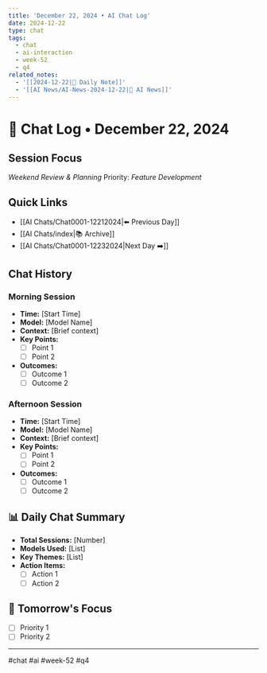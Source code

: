 ```yaml
---
title: 'December 22, 2024 • AI Chat Log'
date: 2024-12-22
type: chat
tags:
  - chat
  - ai-interaction
  - week-52
  - q4
related_notes:
  - '[[2024-12-22|📝 Daily Note]]'
  - '[[AI News/AI-News-2024-12-22|🤖 AI News]]'
---
```

# 💬 Chat Log • December 22, 2024

## Session Focus
*Weekend Review & Planning*
Priority: *Feature Development*

## Quick Links
- [[AI Chats/Chat0001-12212024|⬅️ Previous Day]]
- [[AI Chats/index|📚 Archive]]
- [[AI Chats/Chat0001-12232024|Next Day ➡️]]

## Chat History

### Morning Session
- **Time:** [Start Time]
- **Model:** [Model Name]
- **Context:** [Brief context]
- **Key Points:**
  - [ ] Point 1
  - [ ] Point 2
- **Outcomes:**
  - [ ] Outcome 1
  - [ ] Outcome 2

### Afternoon Session
- **Time:** [Start Time]
- **Model:** [Model Name]
- **Context:** [Brief context]
- **Key Points:**
  - [ ] Point 1
  - [ ] Point 2
- **Outcomes:**
  - [ ] Outcome 1
  - [ ] Outcome 2

## 📊 Daily Chat Summary
- **Total Sessions:** [Number]
- **Models Used:** [List]
- **Key Themes:** [List]
- **Action Items:**
  - [ ] Action 1
  - [ ] Action 2

## 🎯 Tomorrow's Focus
- [ ] Priority 1
- [ ] Priority 2

---
#chat #ai #week-52 #q4